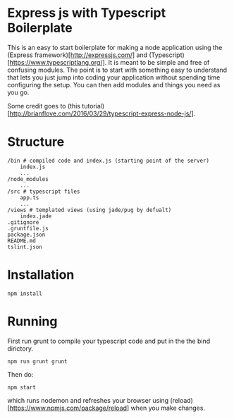 # Express js with Typescript Boilerplate

This is an easy to start boilerplate for making a node application using the
(Express framework)[http://expressjs.com/] and (Typescript)[https://www.typescriptlang.org/]. 
It is meant to be simple and free of confusing modules. The point is to start with something easy to understand that lets you just jump into coding your application without spending time configuring the setup. You can then add modules and things you need as you go.

Some credit goes to 
(this tutorial)[http://brianflove.com/2016/03/29/typescript-express-node-js/].

# Structure
```
/bin # compiled code and index.js (starting point of the server)
    index.js
    ...
/node_modules
    ...
/src # typescript files
    app.ts
    ...
/views # templated views (using jade/pug by defualt)
    index.jade 
.gitignore
.gruntfile.js
package.json
README.md
tslint.json

```

# Installation

`npm install`

# Running

First run grunt to compile your typescript code and put in the the bind dirictory.

`npm run grunt grunt`

Then do:

`npm start`

which runs nodemon and refreshes your browser using 
(reload)[https://www.npmjs.com/package/reload] when you make changes.
